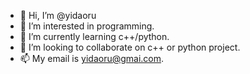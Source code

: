 - 👋 Hi, I’m @yidaoru
- 👀 I’m interested in programming.
- 🌱 I’m currently learning c++/python.
- 💞️ I’m looking to collaborate on c++ or python project.
- 📫 My email is yidaoru@gmai.com.

<!---
yidaoru/yidaoru is a ✨ special ✨ repository because its `README.md` (this file) appears on your GitHub profile.
You can click the Preview link to take a look at your changes.
--->
